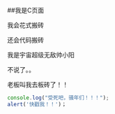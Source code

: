 ##我是C页面

我会花式搬砖

还会代码搬砖

我是宇宙超级无敌帅小阳

不说了。。

老板叫我去板砖了！！

```js
console.log("受死吧，骚年们！！！");
alert('快戳我！！')；
```
